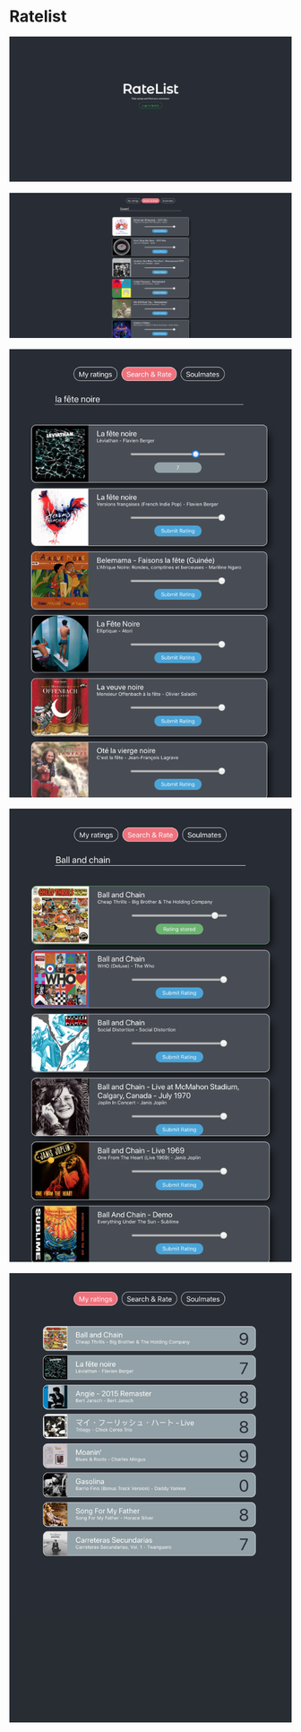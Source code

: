 # Ratelist

<div>
  <img src="client/src/assets/Login.png" alt="login">
  <br></br>
  <img src="client/src/assets/Search.png" alt="search">
  <br></br>
  <img src="client/src/assets/rating selection.png" alt="rating selection">
  <br></br>
  <img src="client/src/assets/Rated Song.png" alt="rated song">
  <br></br>
  <img src="client/src/assets/rated song list.png" alt="rated song list">
  <br></br>
</div>


